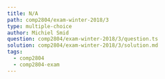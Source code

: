 ```yaml
---
title: N/A
path: comp2804/exam-winter-2018/3
type: multiple-choice
author: Michiel Smid
question: comp2804/exam-winter-2018/3/question.ts
solution: comp2804/exam-winter-2018/3/solution.md
tags:
  - comp2804
  - comp2804-exam
---
```

